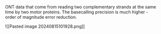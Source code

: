 ONT data that come from reading two complementary strands at the same time by two motor proteins. The basecalling precision is much higher - order of magnitude error reduction.

![[Pasted image 20240815101928.png]]



